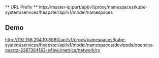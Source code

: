 ** URL Prefix ** http://master-ip:port/api/v1/proxy/namespaces/kube-system/services/heapster/api/v1/model/namespaces
## Demo 
http://192.168.204.10:8080/api/v1/proxy/namespaces/kube-system/services/heapster/api/v1/model/namespaces/dev/pods/openerp-quartz-3387384183-s4lwk/metrics/network/rx
